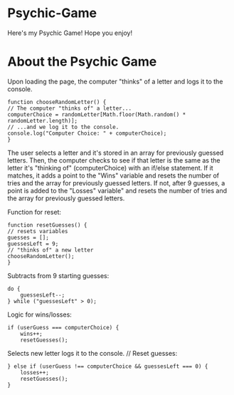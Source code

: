# Psychic-Game
Here's my Psychic Game! Hope you enjoy!

# About the Psychic Game
Upon loading the page, the computer "thinks" of a letter and logs it to the console.
 
    function chooseRandomLetter() {
    // The computer "thinks of" a letter...
    computerChoice = randomLetter[Math.floor(Math.random() * randomLetter.length)];
    // ...and we log it to the console.
    console.log("Computer Choice: " + computerChoice);
    }

The user selects a letter and it's stored in an array for previously guessed letters. Then, the computer checks to see if that letter is the same as the letter it's "thinking of" (computerChoice) with an if/else statement. If it matches, it adds a point to the "Wins" variable and resets the number of tries and the array for previously guessed letters. If not, after 9 guesses, a point is added to the "Losses" variable" and resets the number of tries and the array for previously guessed letters.


Function for reset: 

    function resetGuesses() {
    // resets variables
    guesses = [];
    guessesLeft = 9;
    // "thinks of" a new letter
    chooseRandomLetter();
    }

Subtracts from 9 starting guesses:

    do {
        guessesLeft--;
    } while ("guessesLeft" > 0);
   
   
Logic for wins/losses:

    if (userGuess === computerChoice) {
        wins++; 
        resetGuesses();
        
Selects new letter logs it to the console. // Reset guesses:

    } else if (userGuess !== computerChoice && guessesLeft === 0) {
        losses++;
        resetGuesses();
    } 
    
    
